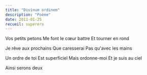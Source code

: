 ```yaml
---
title: "Divinum ordinem"
description: "Poème"
date: 2011-01-25
recueil: superero
---
```



Vos petits petons
Me font le cœur battre
Et tourner en rond

Je rêve aux prochains
Que caresserai
Pas qu'avec les mains

Un ordre de toi
Est superficiel
Mais ordonne-moi
Et je suis au ciel

Ainsi serons deux

